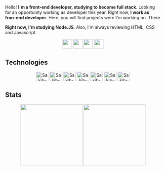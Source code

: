 
Hello! **I'm a front-end developer, studying to become full stack**. Looking for an opportunity working as developer this year. Right now, **I work as fron-end developer**. Here, you will find projects were I'm working on. There

**Right now, I'm studying Node.JS**. Also, I'm always reviewing HTML, CSS and Javascript. 

<div align="center">
  <a href="https://twitter.com/sakibsobhan" target="_blank"> <img height="30" src="https://img.shields.io/badge/Twitter-%23333?style=for-the-badge&logo=twitter&logoColor=white" target="_blank"></a>
  <a href="https://www.linkedin.com/in/sakibsobhan/" target="_blank"> <img height="30" src="https://img.shields.io/badge/LinkedIn-%23333?style=for-the-badge&logo=linkedin&logoColor=white"   target="_blank"></a>
  <a href = "mailto:sakibsobhan@gmail.com"><img height="30" src="https://img.shields.io/badge/-Gmail-%23333?style=for-the-badge&logo=gmail&logoColor=white" target="_blank"></a>
  <a href = "https://dev.to/sakibsobhan"><img height="30" src="https://img.shields.io/badge/-Dev.to-%23333?style=for-the-badge&logo=devdotto&logoColor=white" target="_blank"></a> 
</div>

## Technologies
<div align="center">
  <img alt="Sakib-HTML" height="30" width="40" src="https://cdn.jsdelivr.net/gh/devicons/devicon/icons/html5/html5-original.svg" />
  <img alt="Sakib-CSS" height="30" width="40" src="https://cdn.jsdelivr.net/gh/devicons/devicon/icons/css3/css3-original.svg" />
  <img alt="Sakib-Js" height="30" width="40" src="https://cdn.jsdelivr.net/gh/devicons/devicon/icons/javascript/javascript-original.svg" />
  <img alt="Sakib-ReactJS" height="30" width="40" src="https://cdn.jsdelivr.net/gh/devicons/devicon/icons/react/react-original.svg" />
  <img alt="Sakib-GitHub" height="30" width="40" src="https://cdn.jsdelivr.net/gh/devicons/devicon/icons/github/github-original.svg" />
  <img alt="Sakib-Git" height="30" width="40" src="https://cdn.jsdelivr.net/gh/devicons/devicon/icons/git/git-original.svg" />
  <img alt="Sakib-Notion" height="30" width="40" src="https://cdn.jsdelivr.net/gh/devicons/devicon/icons/notion/notion-original.svg" />
</div>

## Stats


<div align="center">
  <img height="200em" src="https://github-readme-stats.vercel.app/api?username=sakibsobhansds&show_icons=true&theme=radical">
  <img height="200em" src="https://github-readme-stats.vercel.app/api/top-langs/?username=sakibsobhansds&layout=donut&theme=radical">
</div>
